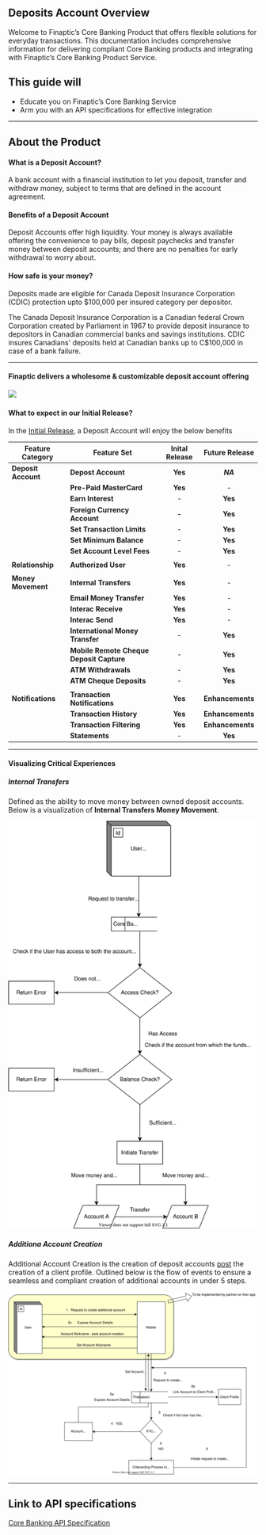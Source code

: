 ## Deposits Account Overview
Welcome to Finaptic’s Core Banking Product that offers flexible solutions for everyday transactions. This documentation includes comprehensive information for delivering compliant Core Banking products and integrating with Finaptic’s Core Banking Product Service.

## This guide will
- Educate you on Finaptic’s Core Banking Service
- Arm you with an API specifications for effective integration

---

## About the Product

#### What is a Deposit Account?
A bank account with a financial institution to let you deposit, transfer and withdraw money, subject to terms that are defined in the account agreement.

#### Benefits of a Deposit Account
Deposit Accounts offer high liquidity. Your money is always available offering the convenience to pay bills, deposit paychecks and transfer money between deposit accounts; and there are no penalties for early withdrawal to worry about.

#### How safe is your money?
Deposits made are eligible for Canada Deposit Insurance Corporation (CDIC) protection upto $100,000 per insured category per depositor. 

The Canada Deposit Insurance Corporation is a Canadian federal Crown Corporation created by Parliament in 1967 to provide deposit insurance to depositors in Canadian commercial banks and savings institutions. CDIC insures Canadians' deposits held at Canadian banks up to C$100,000 in case of a bank failure.

---

#### Finaptic delivers a wholesome & customizable deposit account offering
![](https://lh6.googleusercontent.com/v85dohdPKoVZzgmAqiHgk2TvVhpjgyVFk-TqbEK65_eQ9xRz-AFQGly0NDaluGFvX9AxoGSZcnp9GEx-j0sjm93cNLcr7Z02l_UHAWK6il4f_1AbTluUnvK1DIlpD5-iAtz16F41)

#### What to expect in our Initial Release?
In the <u>Initial Release</u>, a Deposit Account will enjoy the below benefits

| Feature Category    | Feature Set                              | Inital Release | Future Release   |
| ------------------- | ---------------------------------------- |:--------------:|:----------------:|
| **Deposit Account** | **Depost Account**                       | **Yes**        | ***NA***         |
|                     | **Pre-Paid MasterCard**                  | **Yes**        | -                |
|                     | **Earn Interest**                        | -              | **Yes**          |
|                     | **Foreign Currency Account**             | **-**          | **Yes**          |
|                     | **Set Transaction Limits**               | -              | **Yes**          |
|                     | **Set Minimum Balance**                  | -              | **Yes**          |
|                     | **Set Account Level Fees**               | -              | **Yes**          |
|                     |                                          |                |                  |
| **Relationship**    | **Authorized User**                      | **Yes**        | -                |
|                     |                                          |                |                  |
| **Money Movement**  | **Internal Transfers**                   | **Yes**        | -                |
|                     | **Email Money Transfer**                 | **Yes**        | -                |
|                     | **Interac Receive**                      | **Yes**        | -                |
|                     | **Interac Send**                         | **Yes**        | -                |
|                     | **International Money Transfer**         | -              | **Yes**          |
|                     | **Mobile Remote Cheque Deposit Capture** | -              | **Yes**          |
|                     | **ATM Withdrawals**                      | -              | **Yes**          |
|                     | **ATM Cheque Deposits**                  | -              | **Yes**          |
|                     |                                          |                |                  |
| **Notifications**   | **Transaction Notifications**            | **Yes**        | **Enhancements** |
|                     | **Transaction History**                  | **Yes**        | **Enhancements** |
|                     | **Transaction Filtering**                | **Yes**        | **Enhancements** |
|                     | **Statements**                           | -              | **Yes**          |

---

#### Visualizing Critical Experiences

##### Internal Transfers
Defined as the ability to move money between owned deposit accounts. Below is a visualization of **Internal Transfers Money Movement**.

![internaltransfer2.0.svg](images/internaltransfer2.0.svg)

#### 

##### Additiona Account Creation
Additional Account Creation is the creation of deposit accounts <u>post</u> the creation of a client profile. Outlined below is the flow of events to ensure a seamless and compliant creation of additional accounts in under 5 steps.

![additionalaccountcreation.svg](images/additionalaccountcreation.svg)

---

## Link to API specifications
[Core Banking API Specification](../../api_specifications/corebanking/)
